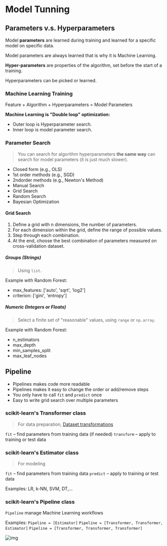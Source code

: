 # Model Tunning

## Parameters v.s. Hyperparameters

Model **parameters** are learned during training and learned for a specific model on specific data.

Model parameters are always learned that is why it is Machine Learning.

**Hyper-parameters** are properties of the algorithm, set before the start of a training.

Hyperparameters can be picked or learned.

### Machine Learning Training

Feature + Algorithm + Hyperparameters = Model Parameters

**Machine Learning is "Double loop" optimization:**

- Outer loop is Hyperparameter search.
- Inner loop is model parameter search.

### Parameter Search

> You can search for algorithm hyperparameters **the same way** can search for model parameters (it is just much slower).

- Closed form (e.g., OLS)
- 1st order methods (e.g., SGD)
- 2ndorder methods (e.g., Newton's Method)
- Manual Search
- Grid Search
- Random Search
- Bayesian Optimization

#### Grid Search

1. Define a grid with n dimensions, the number of parameters.
2. For each dimension within the grid, define the range of possible values.
3. Step through each combination.
4. At the end, choose the best combination of parameters measured on cross-validation dataset.

##### Groups (Strings)

> Using `list`.

Example with Random Forest:

- max_features: ['auto', 'sqrt', 'log2']
- criterion: ['gini', 'entropy']

##### Numeric (Integers or Floats)

> Select a finite set of "reasonable" values, using `range` or `np.array`.

Example with Random Forest:

- n_estimators
- max_depth
- min_samples_split
- max_leaf_nodes

## Pipeline

- Pipelines makes code more readable
- Pipelines makes it easy to change the order or add/remove steps
- You only have to call `fit` and `predict` once
- Easy to write grid search over multiple parameters

### scikit-learn's Transformer class

>For data preparation, [Dataset transformations](https://scikit-learn.org/stable/data_transforms.html)

`fit` – find parameters from training data (if needed)
`transform` – apply to training or test data

### scikit-learn's Estimator class

> For modeling

`fit` – find parameters from training data
`predict` – apply to training or test data

Examples: LR, k-NN, SVM, DT,...

### scikit-learn's Pipeline class

`Pipeline` manage Machine Learning workflows

Examples:
`Pipeline = [Estimator]`
`Pipeline = [Transformer, Transformer, Estimator]`
`Pipeline = [Transformer, Transformer, Transformer]`

![img](https://iaml.it/blog/optimizing-sklearn-pipelines/images/pipeline-diagram.png)